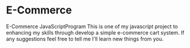 # E-Commerce
E-Commerce JavaScriptProgram
This is one of my javascript project to enhancing my skills through develop a simple e-commerce cart system.
If any suggestions feel free to tell me I'll learn new things from you.
